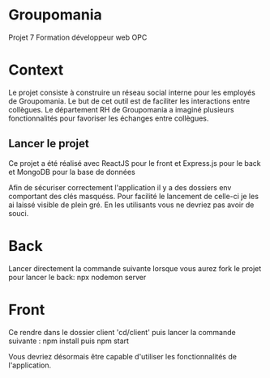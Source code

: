 # Groupomania
Projet 7 Formation développeur web OPC

# Context 
Le projet consiste à construire un réseau social interne pour les employés de Groupomania. Le
but de cet outil est de faciliter les interactions entre collègues. Le département RH de
Groupomania a imaginé plusieurs fonctionnalités pour favoriser les échanges entre collègues.

## Lancer le projet
Ce projet a été réalisé avec ReactJS pour le front et Express.js pour le back et MongoDB pour la base de données

Afin de sécuriser correctement l'application il y a des dossiers env comportant des clés masquéss.
Pour facilité le lancement de celle-ci je les ai laissé visible de plein gré.
En les utilisants vous ne devriez pas avoir de souci.


# Back
Lancer directement la commande suivante lorsque vous aurez fork le projet pour lancer le back: 
npx nodemon server

# Front
Ce rendre dans le dossier client 'cd/client' puis lancer la commande suivante :
npm install puis npm start

Vous devriez désormais être capable d'utiliser les fonctionnalités de l'application.

